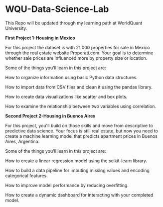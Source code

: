 # WQU-Data-Science-Lab 
This Repo will be updated through my learning path at WorldQuant University. 

**First Project 1-Housing in Mexico** 

For this project the dataset is with 21,000 properties for sale in Mexico through the real estate website Properati.com. Your goal is to determine whether sale prices are influenced more by property size or location.

Some of the things you'll learn in this project are:

How to organize information using basic Python data structures.

How to import data from CSV files and clean it using the pandas library.

How to create data visualizations like scatter and box plots.

How to examine the relationship between two variables using correlation.

**Second Project 2-Housing in Buenos Aires**

For this project, you'll build on those skills and move from descriptive to predictive data science. Your focus is still real estate, but now you need to create a machine learning model that predicts apartment prices in Buenos Aires, Argentina.

Some of the things you'll learn in this project are:

How to create a linear regression model using the scikit-learn library.

How to build a data pipeline for imputing missing values and encoding categorical features.

How to improve model performance by reducing overfitting.

How to create a dynamic dashboard for interacting with your completed model.

